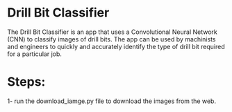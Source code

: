 # Drill Bit Classifier
The Drill Bit Classifier is an app that uses a Convolutional Neural Network (CNN) to 
classify images of drill bits. The app can be used by machinists and engineers to 
quickly and accurately identify the type of drill bit required for a particular job.

# Steps:
1- run the download_iamge.py file to download the images from the web.